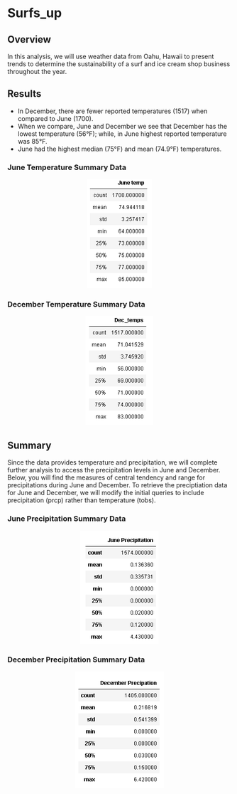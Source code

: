 # Surfs_up

## Overview
In this analysis, we will use weather data from Oahu, Hawaii to present trends to determine the sustainability of a surf and ice cream shop business throughout the year. 

## Results
- In December, there are fewer reported temperatures (1517) when compared to June (1700).
- When we compare, June and December we see that December has the lowest temperature (56°F); while, in June highest reported temperature was 85°F. 
- June had the highest median (75°F) and mean (74.9°F) temperatures. 

### June Temperature Summary Data
<p align="center">
<img src = 'https://github.com/osbornej-tech/Surfs_up/blob/main/Resources/Jun_temp_Summary.png'>
</p>

### December Temperature Summary Data

<p align="center">
<img src = 'https://github.com/osbornej-tech/Surfs_up/blob/main/Resources/Dec_temp_Summary.png'>
</p>

## Summary
Since the data provides temperature and precipitation, we will complete further analysis to access the precipitation levels in June and December. Below, you will find the measures of central tendency and range for precipitations during June and December. To retrieve the preciptiation data for June and December, we will modify the initial queries to include precipitation (prcp) rather than  temperature (tobs).

### June Precipitation Summary Data
<p align="center">
<img src= 'https://github.com/osbornej-tech/Surfs_up/blob/main/Resources/June_Precipitation_Summary.png'>
</p>

### December Precipitation Summary Data
<p align="center">
<img src= 'https://github.com/osbornej-tech/Surfs_up/blob/main/Resources/Dec_Precipitation_Summary.png'>
</p>
